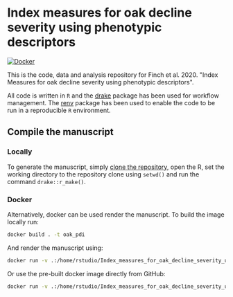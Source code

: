 # Index measures for oak decline severity using phenotypic descriptors

[![Docker](https://github.com/jasenfinch/Index_measures_for_oak_decline_severity_using_phenotypic_descriptors/workflows/Docker/badge.svg?branch=devel)](https://github.com/jasenfinch/Index_measures_for_oak_decline_severity_using_phenotypic_descriptors/actions)

This is the code, data and analysis repository for Finch et al. 2020. "Index Measures for oak decline severity using phenotypic descriptors".

All code is written in `R` and the [drake](https://docs.ropensci.org/drake/) package has been used for workflow management.
The [renv](https://github.com/rstudio/renv) package has been used to enable the code to be run in a reproducible `R` environment.

## Compile the manuscript

### Locally

To generate the manuscript, simply [clone the repository](https://git-scm.com/book/en/v2/Git-Basics-Getting-a-Git-Repository), open the R, set the working directory to the repository clone using `setwd()` and run the command `drake::r_make()`.


### Docker

Alternatively, docker can be used render the manuscript.
To build the image locally run:

``` sh
docker build . -t oak_pdi
```

And render the manuscript using:

``` sh
docker run -v .:/home/rstudio/Index_measures_for_oak_decline_severity_using_phenotypic_descriptors oak_pdi:latest
```

Or use the pre-built docker image directly from GitHub:

``` sh
docker run -v .:/home/rstudio/Index_measures_for_oak_decline_severity_using_phenotypic_descriptors docker.pkg.github.com/jasenfinch/Index_measures_for_oak_decline_severity_using_phenotypic_descriptors/oak_pdi:latest
```